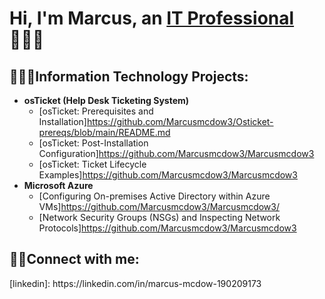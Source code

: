 <h1>Hi, I'm Marcus, an <a href="https://linkedin.com/in/marcus-mcdow-190209173">IT Professional</a> 👨🏿‍💻</h1>

<h2>👨🏿‍💻Information Technology Projects:</h2>

- <b>osTicket (Help Desk Ticketing System)</b>
  - [osTicket: Prerequisites and Installation]https://github.com/Marcusmcdow3/Osticket-prereqs/blob/main/README.md
  - [osTicket: Post-Installation Configuration]https://github.com/Marcusmcdow3/Marcusmcdow3
  - [osTicket: Ticket Lifecycle Examples]https://github.com/Marcusmcdow3/Marcusmcdow3
- <b>Microsoft Azure</b>
  - [Configuring On-premises Active Directory within Azure VMs]https://github.com/Marcusmcdow3/Marcusmcdow3/
  - [Network Security Groups (NSGs) and Inspecting Network Protocols]https://github.com/Marcusmcdow3/Marcusmcdow3
<h2>🤳🏿Connect with me:</h2>
[linkedin]: https://linkedin.com/in/marcus-mcdow-190209173
